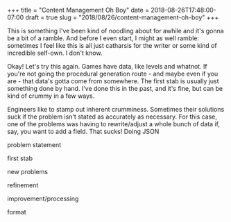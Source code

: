 +++
title = "Content Management Oh Boy"
date = 2018-08-26T17:48:00-07:00
draft = true
slug = "2018/08/26/content-management-oh-boy"
+++

This is something I've been kind of noodling about for awhile and it's gonna be a bit of a ramble.  And before I even start, I might as well ramble: sometimes I feel like this is all just catharsis for the writer or some kind of incredible self-own.  I don't know.

Okay!  Let's try this again.  Games have data, like levels and whatnot.  If you're not going the procedural generation route - and maybe even if you are - that data's gotta come from somewhere.  The first stab is usually just something done by hand.  I've done this in the past, and it's fine, but can be kind of crummy in a few ways.

Engineers like to stamp out inherent crumminess.  Sometimes their solutions suck if the problem isn't stated as accurately as necessary.  For this case, one of the problems was having to rewrite/adjust a whole bunch of data if, say, you want to add a field.  That sucks!  Doing JSON

problem statement

first stab

new problems

refinement

improvement/processing

format